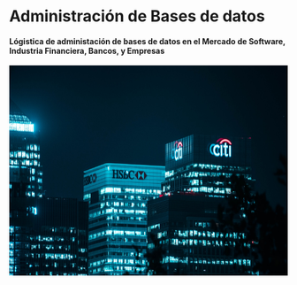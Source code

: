 # Administración de Bases de datos
#### Lógistica de administación de bases de datos en el Mercado de Software, Industria Financiera, Bancos, y Empresas
<img align="center" src="https://github.com/CesarM4rtinez/CesarM4rtinez/blob/main/miquel-parera-41J9-JTIP-c-unsplash.jpg?raw=true" width="2920" height="380"/>
